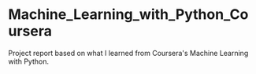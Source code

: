 # Machine_Learning_with_Python_Coursera
Project report based on what I learned from Coursera's Machine Learning with Python.
